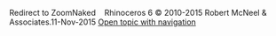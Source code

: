 ---
---

Redirect to ZoomNaked&#160;
&#160;
Rhinoceros 6 © 2010-2015 Robert McNeel &amp; Associates.11-Nov-2015
 [Open topic with navigation](zoomnaked.html) 

